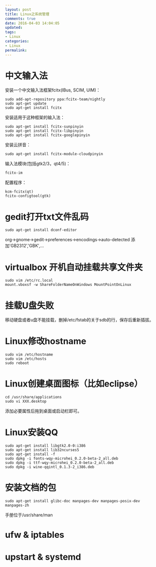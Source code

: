 ```yaml
---
layout: post
title: Linux之系统管理
comments: true
date: 2016-04-03 14:04:05
updated:
tags:
- Linux
categories:
- Linux
permalink:
---
```


# 中文输入法

安装一个中文输入法框架fcitx(IBus, SCIM, UIM)：

    sudo add-apt-repository ppa:fcitx-team/nightly
    sudo apt-get update
    sudo apt-get install fcitx

安装适用于这种框架的输入法：

    sudo apt-get install fcitx-sunpinyin
    sudo apt-get install fcitx-libpinyin
    sudo apt-get install fcitx-googlepinyin

安装云拼音：

    sudo apt-get install fcitx-module-cloudpinyin

输入法模块(包括gtk2/3，qt4/5)：

    fcitx-im

配置程序：

    kcm-fcitx(qt)
    fcitx-configtool(gtk)

# gedit打开txt文件乱码

    sudo apt-get install dconf-editor

org->gnome->gedit->preferences->encodings->auto-detected
添加'GB2312','GBK',...

# virtualbox 开机自动挂载共享文件夹

    sudo vim /etc/rc.local
    mount.vboxsf -w ShareFolderNameOnWindows MountPointOnLinux

# 挂载U盘失败

移动硬盘或者u盘不能挂载，删掉/etc/fstab的关于sdb的行，保存后重新插拔。

# Linux修改hostname

    sudo vim /etc/hostname
    sudo vim /etc/hosts
    sudo reboot

# Linux创建桌面图标（比如eclipse）

    cd /usr/share/applications
    sudo vi XXX.desktop

添加必要属性后拖到桌面或启动栏即可。

# Linux安装QQ

    sudo apt-get install libgtk2.0-0:i386
    sudo apt-get install lib32ncurses5
    sudo apt-get install -f
    sudo dpkg -i fonts-wqy-microhei_0.2.0-beta-2_all.deb
    sudo dpkg -i ttf-wqy-microhei_0.2.0-beta-2_all.deb
    sudo dpkg -i wine-qqintl_0.1.3-2_i386.deb

# 安装文档的包

    sudo apt-get install glibc-doc manpages-dev manpages-posix-dev manpages-zh

手册位于/usr/share/man

# ufw & iptables

# upstart & systemd
